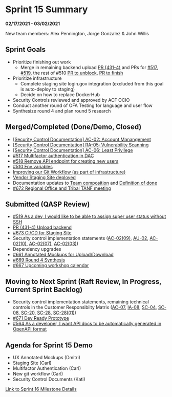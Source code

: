 # Sprint 15 Summary
**02/17/2021 - 03/02/2021**

New team members: Alex Pennington, Jorge Gonzalez & John Willis

## Sprint Goals

- Prioritize finishing out work
  - Merge in remaining backend upload [PR (431-4)](https://github.com/raft-tech/TANF-app/pull/623) and PRs for [#517](https://github.com/raft-tech/TANF-app/pull/537), [#519](https://github.com/raft-tech/TANF-app/pull/581), the rest of #510 [PR to unblock](https://github.com/raft-tech/TANF-app/issues/673), [PR to finish]()
- Prioritize infrastructure
  - Complete staging site login.gov integration (excluded from this goal is auto-deploy to staging)
  - Decide on how to replace DockerHub
- Security Controls reviewed and approved by ACF OCIO
- Conduct another round of OFA Testing for language and user flow
 - Synthesize round 4 and plan round 5 research 


## Merged/Completed (Done/Demo, Closed)
- [[Security Control Documentation] AC-02: Account Manangement](https://github.com/raft-tech/TANF-app/issues/586)
- [[Security Control Documentation] RA-05: Vulnerability Scanning](https://github.com/raft-tech/TANF-app/issues/589)
- [[Security Control Documentation] AC-06: Least Privilege](https://github.com/raft-tech/TANF-app/issues/616)
- [#517 Multifactor authentication in DAC](https://github.com/raft-tech/TANF-app/pull/537)
- [#518 Remove API endpoint for creating new users](https://github.com/raft-tech/TANF-app/issues/518)
- [#510 Env variables](https://github.com/raft-tech/TANF-app/issues/510)
- [Improving our Git Workflow (as part of infrastructure)](https://github.com/raft-tech/TANF-app/blob/develop/docs/Architecture%20Decision%20Record/009-git-workflow.md)
- [Vendor Staging Site deployed](https://github.com/raft-tech/TANF-app/issues/521)
- Documentation updates to [Team composition](https://github.com/raft-tech/TANF-app/pull/715) and [Definition of done](https://github.com/raft-tech/TANF-app/pull/713)
- [#672 Regional Office and Tribal TANF meeting](https://github.com/raft-tech/TANF-app/issues/672)


## Submitted (QASP Review)

- [#519 As a dev, I would like to be able to assign super user status without SSH](https://github.com/raft-tech/TANF-app/issues/519)
- [PR (431-4) Upload backend](https://github.com/raft-tech/TANF-app/pull/623)
- [#673 CI/CD for Staging Site](https://github.com/raft-tech/TANF-app/issues/673)
- Security control implementation statements ([AC-02(09)](https://github.com/raft-tech/TANF-app/issues/657), [AU-02](https://github.com/raft-tech/TANF-app/issues/632), [AC-02(10)](https://github.com/raft-tech/TANF-app/issues/658), [AC-02(07)](https://github.com/raft-tech/TANF-app/issues/604), [AC-02(03)](https://github.com/raft-tech/TANF-app/issues/602))
- Dependency upgrades
- [#661 Annotated Mockups for Upload/Download](https://github.com/raft-tech/TANF-app/issues/661)
- [#669 Round 4 Synthesis](https://github.com/raft-tech/TANF-app/issues/669)
- [#667 Upcoming workshop calendar](https://github.com/raft-tech/TANF-app/issues/667)


## Moving to Next Sprint (Raft Review, In Progress, Current Sprint Backlog)

- Security control implementation statements, remaining technical controls in the Customer Responsibilty Matrix ([AC-07](https://github.com/raft-tech/TANF-app/issues/656), [IA-08](https://github.com/raft-tech/TANF-app/issues/712), [SC-04](https://github.com/raft-tech/TANF-app/issues/706), [SC-08](https://github.com/raft-tech/TANF-app/issues/707), [SC-20](https://github.com/raft-tech/TANF-app/issues/708), [SC-28](https://github.com/raft-tech/TANF-app/issues/709), [SC-28(01)](https://github.com/raft-tech/TANF-app/issues/710))
- [#671 Dev Ready Prototype](https://github.com/raft-tech/TANF-app/issues/671)
- [#564 As a developer, I want API docs to be automatically generated in OpenAPI format](https://github.com/raft-tech/TANF-app/issues/564)


## Agenda for Sprint 15 Demo 
- UX Annotated Mockups (Dmitri)
- Staging Site (Carl)
- Multifactor Authentication (Carl)
- New git workflow (Carl)
- Security Control Documents (Kati)

[Link to Sprint 16 Milestone Details](https://github.com/raft-tech/TANF-app/milestone/19)
